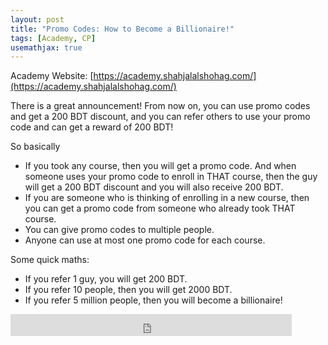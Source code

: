 ```yaml
---
layout: post
title: "Promo Codes: How to Become a Billionaire!"
tags: [Academy, CP]
usemathjax: true
---
```


Academy Website: [https://academy.shahjalalshohag.com/](https://academy.shahjalalshohag.com/)

There is a great announcement! From now on, you can use promo codes and get a 200 BDT discount, and you can refer others to use your promo code and can get a reward of 200 BDT!

So basically
- If you took any course, then you will get a promo code. And when someone uses your promo code to enroll in THAT course, then the guy will get a 200 BDT discount and you will also receive 200 BDT.
- If you are someone who is thinking of enrolling in a new course, then you can get a promo code from someone who already took THAT course.
- You can give promo codes to multiple people.
- Anyone can use at most one promo code for each course.

Some quick maths:
- If you refer 1 guy, you will get 200 BDT.
- If you refer 10 people, then you will get 2000 BDT.
- If you refer 5 million people, then you will become a billionaire!

<iframe src="https://www.facebook.com/plugins/like.php?href=https%3A%2F%2Fshahjalalshohag.github.io%2Fnirvana%2F&width=450&layout=standard&action=like&size=small&share=true&height=35&appId" width="450" height="35" style="border:none;overflow:hidden" scrolling="no" frameborder="0" allowfullscreen="true" allow="autoplay; clipboard-write; encrypted-media; picture-in-picture; web-share"></iframe>

<div id="fb-root"></div>
<script async defer crossorigin="anonymous" src="https://connect.facebook.net/en_US/sdk.js#xfbml=1&version=v12.0" nonce="my6ulbt3"></script>

<div class="fb-comments" data-href="https://shahjalalshohag.github.io/promo-codes/" data-width="" data-numposts="5"></div>
